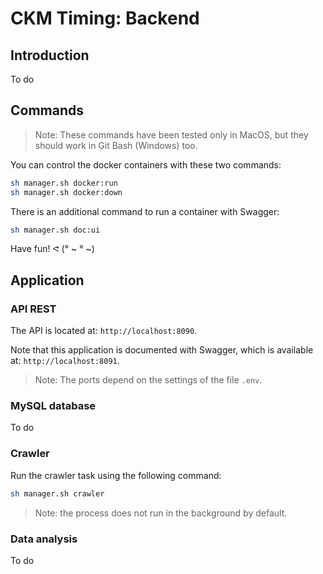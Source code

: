 # CKM Timing: Backend

## Introduction

To do

## Commands

> Note: These commands have been tested only in MacOS, but they should work in Git Bash (Windows) too.

You can control the docker containers with these two commands:
```sh
sh manager.sh docker:run
sh manager.sh docker:down
```

There is an additional command to run a container with Swagger:
```sh
sh manager.sh doc:ui
```

Have fun! ᕙ (° ~ ° ~)

## Application

### API REST

The API is located at: `http://localhost:8090`.

Note that this application is documented with Swagger, which is available at: `http://localhost:8091`.

> Note: The ports depend on the settings of the file `.env`.

### MySQL database

To do

### Crawler

Run the crawler task using the following command:
```sh
sh manager.sh crawler
```

> Note: the process does not run in the background by default.

### Data analysis

To do
